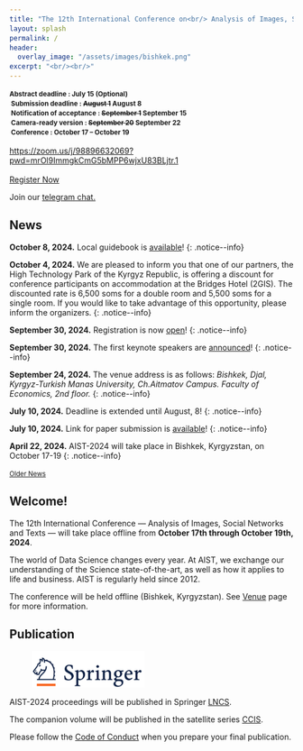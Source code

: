 ```yaml
---
title: "The 12th International Conference on<br/> Analysis of Images, Social Networks and Texts"
layout: splash
permalink: /
header:
  overlay_image: "/assets/images/bishkek.png"
excerpt: "<br/><br/>"
---
```

<div class="text-center">
    <span style="font-weight: bold; font-size: smaller;">
    Abstract deadline : July 15 (Optional)<br/>&nbsp;Submission deadline : <strike>August 1</strike> August 8 <br/>&nbsp;Notification of acceptance : <strike>September 1</strike> September 15<br/>&nbsp;Camera-ready version : <strike>September 20</strike> September 22<br/>&nbsp;Conference : October 17 &ndash; October 19</span>
    <br/> 
  <br/> 
<a href="https://zoom.us/j/98896632069?pwd=mrOl9ImmgkCmG5bMPP6wjxU83BLjtr.1">https://zoom.us/j/98896632069?pwd=mrOl9ImmgkCmG5bMPP6wjxU83BLjtr.1</a>
 <br/> 
  <br/>     
  <a href="https://forms.gle/a4qyeZb3wRsNdPnL7" target="_blank" class="btn btn--primary">Register Now</a>
</div>

Join our <a href="https://t.me/+RK3hR9_UClkoFHc2">telegram chat.</a>

<h2>News</h2>

**October 8, 2024.** Local guidebook is [available](/assets/Guidebook-Bishkek.pdf)!
{: .notice--info}

**October 4, 2024.** We are pleased to inform you that one of our partners, the High Technology Park of the Kyrgyz Republic, is offering a discount for conference participants on accommodation at the Bridges Hotel (2GIS). The discounted rate is 6,500 soms for a double room and 5,500 soms for a single room. If you would like to take advantage of this opportunity, please inform the organizers.
{: .notice--info}

**September 30, 2024.** Registration is now [open](https://forms.gle/a4qyeZb3wRsNdPnL7)!
{: .notice--info}

**September 30, 2024.** The first keynote speakers are [announced](/program/keynote/)!
{: .notice--info}

**September 24, 2024.** The venue address is as follows: *Bishkek, Djal, Kyrgyz-Turkish Manas University, Ch.Aitmatov Campus. Faculty of Economics, 2nd floor.*
{: .notice--info}

**July 10, 2024.** Deadline is extended until August, 8!
{: .notice--info}

**July 10, 2024.** Link for paper submission is [available](https://openreview.net/group?id=aistconf.org/AIST/2024/Conference)!
{: .notice--info}

**April 22, 2024.** AIST-2024 will take place in Bishkek, Kyrgyzstan, on October 17-19
{: .notice--info}

<div class="text-center">
    <a href="/archive/" style="font-size: smaller; font-decoration: italic;">Older News</a>
</div>

<h2>Welcome!</h2>

The 12th International Conference — Analysis of Images, Social Networks and Texts — will take place offline from <b>October 17th through October 19th, 2024</b>.

The world of Data Science changes every year. At AIST, we exchange our understanding of the Science state-of-the-art, as well as how it applies to life and business. AIST is regularly held since 2012.

The conference will be held offline (Bishkek, Kyrgyzstan). See [Venue](/venue/) page for more information. 

<h2>Publication</h2>

<figure>
  <a href="https://www.springer.com"><img style="width:200px;" src="/assets/images/springer.png"></a>
</figure>


AIST-2024 proceedings will be published in Springer <a href="https://www.springer.com/series/558">LNCS</a>.

The companion volume will be published in the satellite series [CCIS](https://www.springer.com/series/7899).

Please follow the [Code of Conduct](https://www.springernature.com/gp/authors/book-authors-code-of-conduct) when you prepare your final publication.


<!-- ВК9173 -->
